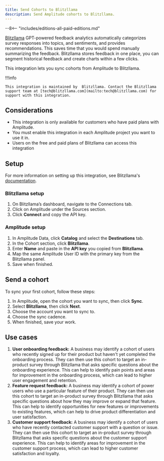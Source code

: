 ```yaml
---
title: Send Cohorts to Blitzllama
description: Send Amplitude cohorts to Blitzllama.
---
```


--8<-- "includes/editions-all-paid-editions.md"

[Blitzllama](https://www.linkedin.com/company/blitzllama/) GPT-powered feedback analytics automatically categorizes survey responses into topics, and sentiments, and provides recommendations. This saves time that you would spend manually summarizing the feedback. Blitzllama stores feedback in one place, you can segment historical feedback and create charts within a few clicks.

This integration lets you sync cohorts from Amplitude to Blitzllama.

!!!info

    This integration is maintained by  Blitzllama. Contact the Blitzllama support team at [tech@blitzllama.com](mailto:tech@blitzllama.com) for support with this integration.
    
## Considerations

- This integration is only available for customers who have paid plans with Amplitude.
- You must enable this integration in each Amplitude project you want to use it in.
- Users on the free and paid plans of Blitzllama can access this integration

## Setup

For more information on setting up this integration, see Blitzllama's [documentation](https://documentation.blitzllama.com/connections-sources/amplitude).

### Blitzllama setup

1. On Blitzllama’s dashboard, navigate to the Connections tab.
2. Click on Amplitude under the Sources section.
3. Click **Connect** and copy the API key.

### Amplitude setup

1. In Amplitude Data, click **Catalog** and select the **Destinations** tab.
2. In the Cohort section, click **Blitzllama**.
3. Enter **Name** and paste in the **API key** you copied from **Blitzllama**.
4. Map the same Amplitude User ID with the primary key from the Blitzllama panel.
5. Save when finished.

## Send a cohort

To sync your first cohort, follow these steps:

1. In Amplitude, open the cohort you want to sync, then click **Sync**.
2. Select **Blitzllama**, then click **Next**.
3. Choose the account you want to sync to.
4. Choose the sync cadence.
5. When finished, save your work.

## Use cases

1. **User onboarding feedback:** A business may identify a cohort of users who recently signed up for their product but haven't yet completed the onboarding process. They can then use this cohort to target an in-product survey through Blitzllama that asks specific questions about the onboarding experience. This can help to identify pain points and areas for improvement in the onboarding process, which can lead to higher user engagement and retention.
2. **Feature request feedback:** A business may identify a cohort of power users who use a particular feature of their product. They can then use this cohort to target an in-product survey through Blitzllama that asks specific questions about how they may improve or expand that feature. This can help to identify opportunities for new features or improvements to existing features, which can help to drive product differentiation and user satisfaction.
3. **Customer support feedback:** A business may identify a cohort of users who have recently contacted customer support with a question or issue. They can then use this cohort to target an in-product survey through Blitzllama that asks specific questions about the customer support experience. This can help to identify areas for improvement in the customer support process, which can lead to higher customer satisfaction and loyalty.
